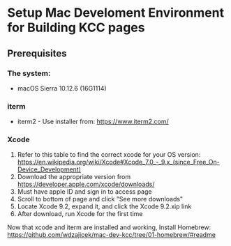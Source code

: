 # Setup Mac Develoment Environment for Building KCC pages

## Prerequisites

### The system:
* macOS Sierra 10.12.6 (16G1114)

### iterm
* iterm2 - Use installer from: https://www.iterm2.com/

### Xcode
  1. Refer to this table to find the correct xcode for your OS version: https://en.wikipedia.org/wiki/Xcode#Xcode_7.0_-_9.x_(since_Free_On-Device_Development)
  2. Download the appropriate version from https://developer.apple.com/xcode/downloads/
  3. Must have apple ID and sign in to access page
  4. Scroll to bottom of page and click "See more downloads"
  5. Locate Xcode 9.2, expand it, and click the Xcode 9.2.xip link
  6. After download, run Xcode for the first time

Now that xcode and iterm are installed and working, Install Homebrew: <https://github.com/wdzajicek/mac-dev-kcc/tree/01-homebrew/#readme>
